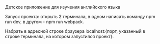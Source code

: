 Детское приложение для изучения английского языка

Запуск проекта: открыть 2 терминала, в одном написать команду npm run dev, в другом - npm run webpack.

Набрать в адресной строке браузера localhost:{порт, указанный в строке терминала, на котором запустился проект}.
